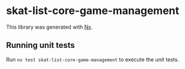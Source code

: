 # skat-list-core-game-management

This library was generated with [Nx](https://nx.dev).

## Running unit tests

Run `nx test skat-list-core-game-management` to execute the unit tests.
